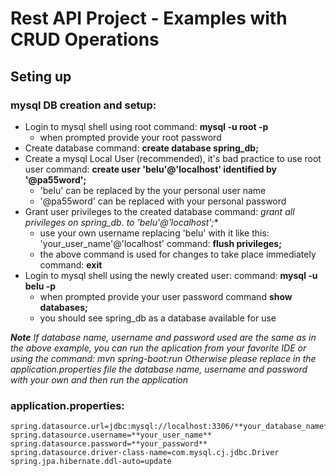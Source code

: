 # Rest API Project - Examples with CRUD Operations

## Seting up

### mysql DB creation and setup:
 - Login to mysql shell using root
 	command: **mysql -u root -p**
	- when prompted provide your root password
 - Create database
	command: **create database spring_db;**
 - Create a mysql Local User (recommended), it's bad practice to use root user
	command: **create user 'belu'@'localhost' identified by '@pa55word';**
	- 'belu' can be replaced by the your personal user name
	- '@pa55word' can be replaced with your personal password
 - Grant user privileges to the created database
	command: **grant all privileges on spring_db.* to 'belu'@'localhost';**
	- use your own username replacing 'belu' with it like this: 'your_user_name'@'localhost'
	command: **flush privileges;**
	- the above command is used for changes to take place immediately 
	command: **exit**
 - Login to mysql shell using the newly created user:
	command: **mysql -u belu -p**
	- when prompted provide your user password 
	command **show databases;**
	- you should see spring_db as a database available for use

***Note***
*If database name,  username and password used are the same as in the above example, you can run the aplication from your favorite IDE or using the command: mvn spring-boot:run*
*Otherwise please replace in the application.properties file the database name, username and password with your own and then run the application*

### application.properties:
	spring.datasource.url=jdbc:mysql://localhost:3306/**your_database_name**
	spring.datasource.username=**your_user_name**
	spring.datasource.password=**your_password**
	spring.datasource.driver-class-name=com.mysql.cj.jdbc.Driver
	spring.jpa.hibernate.ddl-auto=update
